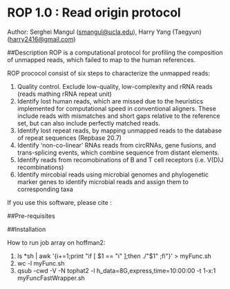 # ROP 1.0 : Read origin protocol
Author: Serghei Mangul (smangul@ucla.edu), Harry Yang (Taegyun) (harry2416@gmail.com)

##Description
ROP is a computational protocol for profiling the composition of unmapped reads, which failed to map to the human references. 
 
 
 
ROP prococol consist of six steps to characterize the unmapped reads:

1. Quality control. Exclude low-quality, low-complexity and rRNA reads (reads mathing rRNA repeat unit) 
2. Identify lost human reads, which are missed due to the heuristics implemented for computational speed in conventional aligners. These include reads with mismatches and short gaps relative to the reference set, but can also include perfectly matched reads.  
3. Identify lost repeat reads, by mapping unmapped reads to the database of repeat sequences (Repbase 20.7)
4. Identify ‘non-co-linear’ RNAs reads from circRNAs, gene fusions, and trans-splicing events, which combine sequence from distant elements.
5. Identify reads from recomobinations of B and T cell receptors (i.e. V(D)J recombinations)
6. Identify mircobial reads using microbial genomes and phylogenetic marker genes to identify microbial reads and assign them to corresponding taxa

If you use this software, please cite :

##Pre-requisites

##Installation


How to run job array on hoffman2:

1) ls *sh | awk '{i+=1;print "if [ $1 == "i" ];then ./"$1" ;fi"}' > myFunc.sh
2) wc -l myFunc.sh
3) qsub -cwd -V -N tophat2 -l h_data=8G,express,time=10:00:00 -t 1-x:1 myFuncFastWrapper.sh
